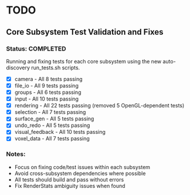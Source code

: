 # TODO

## Core Subsystem Test Validation and Fixes

### Status: COMPLETED

Running and fixing tests for each core subsystem using the new auto-discovery run_tests.sh scripts.

- [x] camera - All 8 tests passing
- [x] file_io - All 9 tests passing  
- [x] groups - All 6 tests passing
- [x] input - All 10 tests passing
- [x] rendering - All 22 tests passing (removed 5 OpenGL-dependent tests)
- [x] selection - All 7 tests passing
- [x] surface_gen - All 5 tests passing
- [x] undo_redo - All 5 tests passing
- [x] visual_feedback - All 10 tests passing
- [x] voxel_data - All 7 tests passing

### Notes:
- Focus on fixing code/test issues within each subsystem
- Avoid cross-subsystem dependencies where possible
- All tests should build and pass without errors
- Fix RenderStats ambiguity issues when found